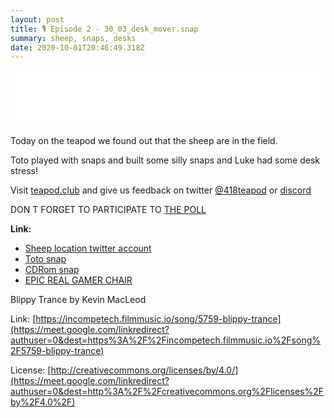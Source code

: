 ```yaml
---
layout: post
title: 🎙️ Episode 2 - 30_03_desk_mover.snap
summary: sheep, snaps, desks
date: 2020-10-01T20:46:49.318Z
---
```

<iframe style="border: none" src="//html5-player.libsyn.com/embed/episode/id/16238987/height/90/theme/custom/thumbnail/yes/direction/backward/render-playlist/no/custom-color/87A93A/" height="90" width="100%" scrolling="no"  allowfullscreen webkitallowfullscreen mozallowfullscreen oallowfullscreen msallowfullscreen></iframe>

Today on the teapod we found out that the sheep are in the field.

Toto played with snaps and built some silly snaps and Luke had some desk stress!

Visit [teapod.club](https://teapod.club) and give us feedback on twitter [@418teapod](https://twitter.com/418teapod) or [discord](https://discord.gg/WJtHWWz)

DON T FORGET TO PARTICIPATE TO [THE POLL](https://www.strawpoll.me/21033217)

**Link:**

* [Sheep location twitter account](https://twitter.com/BHSheep)
* [Toto snap](https://snapcraft.io/toto>)
* [CDRom snap](https://snapcraft.io/cdrom)
* [EPIC REAL GAMER CHAIR](https://www.amazon.co.uk/Hbada-Footrest-Ergonomic-Computer-Adjustment/dp/B07WSSSKM6)

Blippy Trance by Kevin MacLeod 

Link: [https://incompetech.filmmusic.io/song/5759-blippy-trance](https://meet.google.com/linkredirect?authuser=0&dest=https%3A%2F%2Fincompetech.filmmusic.io%2Fsong%2F5759-blippy-trance)

License: [http://creativecommons.org/licenses/by/4.0/](https://meet.google.com/linkredirect?authuser=0&dest=http%3A%2F%2Fcreativecommons.org%2Flicenses%2Fby%2F4.0%2F)